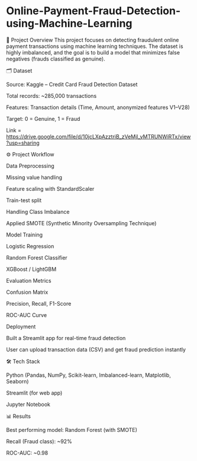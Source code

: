 # Online-Payment-Fraud-Detection-using-Machine-Learning

📌 Project Overview
This project focuses on detecting fraudulent online payment transactions using machine learning techniques. The dataset is highly imbalanced, and the goal is to build a model that minimizes false negatives (frauds classified as genuine).

🗂 Dataset

Source: Kaggle – Credit Card Fraud Detection Dataset

Total records: ~285,000 transactions

Features: Transaction details (Time, Amount, anonymized features V1–V28)

Target: 0 = Genuine, 1 = Fraud

Link = https://drive.google.com/file/d/10jcLXpAzztriB_zVeMjl_yMTRUNWiRTx/view?usp=sharing

⚙️ Project Workflow

Data Preprocessing

Missing value handling

Feature scaling with StandardScaler

Train-test split

Handling Class Imbalance

Applied SMOTE (Synthetic Minority Oversampling Technique)

Model Training

Logistic Regression

Random Forest Classifier

XGBoost / LightGBM

Evaluation Metrics

Confusion Matrix

Precision, Recall, F1-Score

ROC-AUC Curve

Deployment

Built a Streamlit app for real-time fraud detection

User can upload transaction data (CSV) and get fraud prediction instantly

🛠️ Tech Stack

Python (Pandas, NumPy, Scikit-learn, Imbalanced-learn, Matplotlib, Seaborn)

Streamlit (for web app)

Jupyter Notebook

📊 Results

Best performing model: Random Forest (with SMOTE)

Recall (Fraud class): ~92%

ROC-AUC: ~0.98
